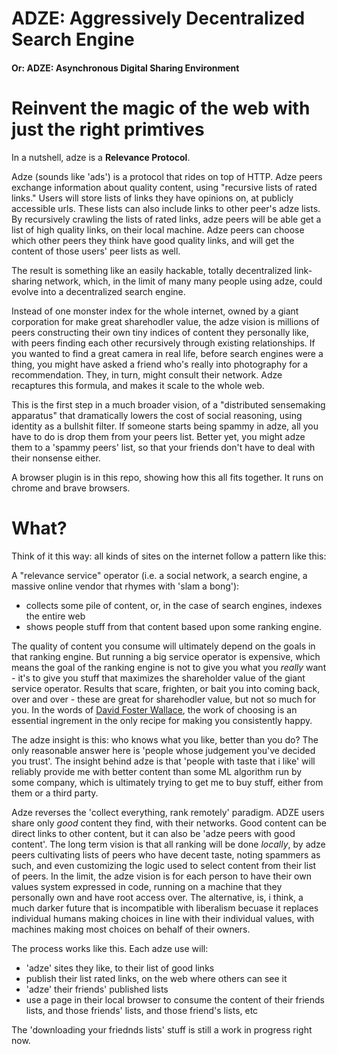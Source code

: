 # ADZE: Aggressively Decentralized Search Engine
#### Or: ADZE: Asynchronous Digital Sharing Environment

# Reinvent the magic of the web with just the right primtives

In a nutshell, adze is a **Relevance Protocol**.

Adze (sounds like 'ads') is a protocol that rides on top of HTTP. Adze peers exchange information about quality content, using "recursive lists of rated links."  Users will store lists of links they have opinions on, at publicly accessible urls. These lists can also include links to other peer's adze lists.   By recursively crawling the lists of rated links, adze peers will be able get a list of high quality links, on their local machine.  Adze peers can choose which other peers they think have good quality links, and will get the content of those users' peer lists as well.

The result is something like an easily hackable, totally decentralized link-sharing network, which, in the limit of many many people using adze, could evolve into a decentralized search engine.

Instead of one monster index for the whole internet, owned by a giant corporation for make great sharehodler value, the adze vision is millions of peers constructing their own tiny indices of content they personally like, with peers finding each other recursively through existing relationships. If you wanted to find a great camera in real life, before search engines were a thing, you might have asked a friend who's really into photography for a recommendation. They, in turn, might consult their network. Adze recaptures this formula, and makes it scale to the whole web. 

This is the first step in a much broader vision, of a "distributed sensemaking apparatus" that dramatically lowers the cost of social reasoning, using identity as a bullshit filter. If someone starts being spammy in adze, all you have to do is drop them from your peers list. Better yet, you might adze them to a 'spammy peers' list, so that your friends don't have to deal with their nonsense either. 

A browser plugin is in this repo, showing how this all fits together. It runs on chrome and brave browsers.

# What?

Think of it this way: all kinds of sites on the internet follow a pattern like this:

A  "relevance service" operator (i.e. a social network, a search engine, a massive online vendor that rhymes with 'slam a bong'):
* collects some pile of content,  or, in the case of search engines, indexes the entire web
* shows people stuff from that content based upon some ranking engine.

The quality of content you consume will ultimately depend on the goals in that ranking engine. But running a big service operator is expensive, which means the goal of the ranking engine is not to give you what you _really_ want - it's to give you stuff that maximizes the shareholder value of the giant service operator. Results that scare, frighten, or bait you into coming back, over and over - these are great for sharehodler value, but not so much for you. In the words of [David Foster Wallace](https://www.youtube.com/watch?v=OsAd4HGJS4o&t=750s), the work of choosing is an essential ingrement in the only recipe for making you consistently happy.

The adze insight is this: who knows what you like, better than you do? The only reasonable answer here is 'people whose judgement you've decided you trust'. The insight behind adze  is that 'people with taste that i like' will reliably provide me with better content than some ML algorithm run by some company, which is ultimately trying to get me to buy stuff, either from them or a third party.

Adze reverses the 'collect everything, rank remotely' paradigm. ADZE users share only _good_ content they find, with their networks. Good content can be direct links to other content, but it can also be 'adze peers with good content'.  The long term vision is that all ranking will be done _locally_, by adze peers cultivating lists of peers who have decent taste, noting spammers as such, and even customizing the logic used to select content from their list of peers. In the limit, the adze vision is for each person to have their own values system expressed in code, running on a machine that they personally own and have root access over. The alternative, is, i think, a much darker future that is incompatible with liberalism becuase it replaces individual humans making choices in line with their individual values, with machines making most choices on behalf of their owners.

The process works like this. Each adze use will:

* 'adze' sites they like, to their list of good links
* publish their list rated links, on the web where others can see it
* 'adze' their friends' published lists
* use a page in their local browser to consume the content of their friends lists, and those friends' lists, and those friend's lists, etc

The  'downloading your friednds lists' stuff is still a work in progress right now.
